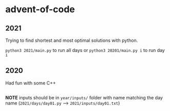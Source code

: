 # advent-of-code

## 2021

Trying to find shortest and most optimal solutions with python.

`python3 2021/main.py` to  run all days or `python3 20201/main.py i` to run day `i`

## 2020

Had fun with some C++

##

**NOTE** inputs should be in `year/inputs/` folder with name matching the day name (`2021/days/day01.py` --> `2021/inputs/day01.txt`)

